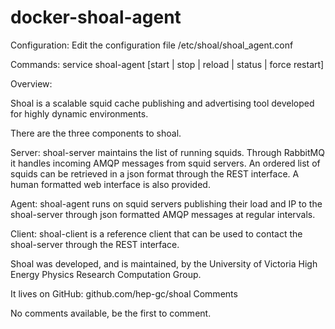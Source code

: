 # docker-shoal-agent
Configuration: Edit the configuration file /etc/shoal/shoal_agent.conf

Commands: service shoal-agent [start | stop | reload | status | force restart]

Overview:

Shoal is a scalable squid cache publishing and advertising tool developed for highly dynamic environments.

There are the three components to shoal.

Server: shoal-server maintains the list of running squids. Through RabbitMQ it handles incoming AMQP messages from squid servers. An ordered list of squids can be retrieved in a json format through the REST interface. A human formatted web interface is also provided.

Agent: shoal-agent runs on squid servers publishing their load and IP to the shoal-server through json formatted AMQP messages at regular intervals.

Client: shoal-client is a reference client that can be used to contact the shoal-server through the REST interface.

Shoal was developed, and is maintained, by the University of Victoria High Energy Physics Research Computation Group.

It lives on GitHub: github.com/hep-gc/shoal
Comments

No comments available, be the first to comment.
